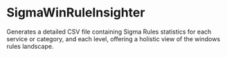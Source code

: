 # SigmaWinRuleInsighter
Generates a detailed CSV file containing Sigma Rules statistics for each service or category, and each level, offering a holistic view of the windows rules landscape.
